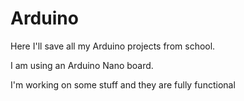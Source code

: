 # Arduino

Here I'll save all my Arduino projects from school.

I am using an Arduino Nano board.

I'm working on some stuff and they are fully functional
